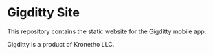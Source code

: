 # Gigditty Site

This repository contains the static website for the Gigditty mobile app.

Gigditty is a product of Kronetho LLC.


